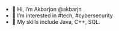 - 👋 Hi, I’m Akbarjon @akbarjn
- 👀 I’m interested in #tech, #cybersecurity
- 🌱 My skills include Java, C++, SQL. 

